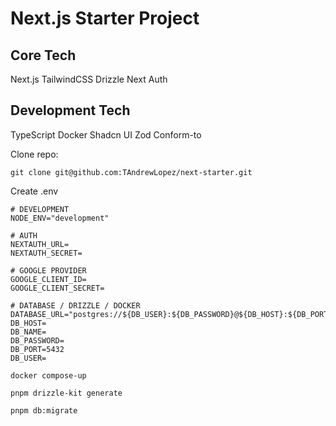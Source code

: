 # Next.js Starter Project

## Core Tech

Next.js
TailwindCSS
Drizzle
Next Auth

## Development Tech

TypeScript
Docker
Shadcn UI
Zod
Conform-to


Clone repo:
```
git clone git@github.com:TAndrewLopez/next-starter.git
```
Create .env
```
# DEVELOPMENT
NODE_ENV="development"

# AUTH
NEXTAUTH_URL=
NEXTAUTH_SECRET=

# GOOGLE PROVIDER 
GOOGLE_CLIENT_ID=
GOOGLE_CLIENT_SECRET=

# DATABASE / DRIZZLE / DOCKER
DATABASE_URL="postgres://${DB_USER}:${DB_PASSWORD}@${DB_HOST}:${DB_PORT}/${DB_NAME}"
DB_HOST=
DB_NAME=
DB_PASSWORD=
DB_PORT=5432
DB_USER=
```

```
docker compose-up
```


```
pnpm drizzle-kit generate
```

```
pnpm db:migrate
```